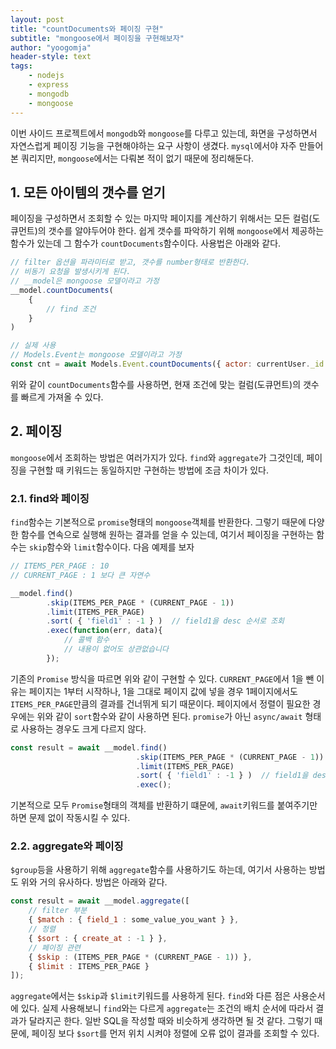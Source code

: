 ```yaml
---
layout: post
title: "countDocuments와 페이징 구현"
subtitle: "mongoose에서 페이징을 구현해보자"
author: "yoogomja"
header-style: text
tags:
    - nodejs
    - express
    - mongodb
    - mongoose
---
```


이번 사이드 프로젝트에서 `mongodb`와 `mongoose`를 다루고 있는데, 화면을 구성하면서 자연스럽게 페이징 기능을 구현해야하는 요구 사항이 생겼다. 
`mysql`에서야 자주 만들어본 쿼리지만, `mongoose`에서는 다뤄본 적이 없기 때문에 정리해둔다. 

## 1. 모든 아이템의 갯수를 얻기

페이징을 구성하면서 조회할 수 있는 마지막 페이지를 계산하기 위해서는 모든 컬럼(도큐먼트)의 갯수를 알야두어야 한다. 쉽게 갯수를 파악하기 위해 `mongoose`에서 제공하는 함수가 있는데 그 함수가 `countDocuments`함수이다. 사용법은 아래와 같다.

```javascript
// filter 옵션을 파라미터로 받고, 갯수를 number형태로 반환한다. 
// 비동기 요청을 발생시키게 된다. 
// __model은 mongoose 모델이라고 가정
__model.countDocuments(
    {
        // find 조건 
    }
)

// 실제 사용
// Models.Event는 mongoose 모델이라고 가정 
const cnt = await Models.Event.countDocuments({ actor: currentUser._id });

```

위와 같이 `countDocuments`함수를 사용하면, 현재 조건에 맞는 컬럼(도큐먼트)의 갯수를 빠르게 가져올 수 있다.

## 2. 페이징 

`mongoose`에서 조회하는 방법은 여러가지가 있다. `find`와 `aggregate`가 그것인데, 페이징을 구현할 때 키워드는 동일하지만 구현하는 방법에 조금 차이가 있다. 

### 2.1. find와 페이징 

`find`함수는 기본적으로 `promise`형태의 `mongoose`객체를 반환한다. 그렇기 때문에 다양한 함수를 연속으로 실행해 원하는 결과를 얻을 수 있는데, 여기서 페이징을 구현하는 함수는 `skip`함수와 `limit`함수이다. 다음 예제를 보자

```javascript
// ITEMS_PER_PAGE : 10
// CURRENT_PAGE : 1 보다 큰 자연수

__model.find()
        .skip(ITEMS_PER_PAGE * (CURRENT_PAGE - 1))
        .limit(ITEMS_PER_PAGE)
        .sort( { 'field1' : -1 } )  // field1을 desc 순서로 조회
        .exec(function(err, data){  
            // 콜백 함수 
            // 내용이 없어도 상관없습니다
        });
```

기존의 `Promise` 방식을 따르면 위와 같이 구현할 수 있다. `CURRENT_PAGE`에서 1을 뺀 이유는 페이지는 1부터 시작하나, 1을 그대로 페이지 값에 넣을 경우 1페이지에서도 `ITEMS_PER_PAGE`만큼의 결과를 건너뛰게 되기 때문이다. 페이지에서 정렬이 필요한 경우에는 위와 같이 `sort`함수와 같이 사용하면 된다. `promise`가 아닌 `async/await` 형태로 사용하는 경우도 크게 다르지 않다.

```javascript
const result = await __model.find()
                            .skip(ITEMS_PER_PAGE * (CURRENT_PAGE - 1))
                            .limit(ITEMS_PER_PAGE)
                            .sort( { 'field1' : -1 } )  // field1을 desc 순서로 조회
                            .exec();

```

기본적으로 모두 `Promise`형태의 객체를 반환하기 떄문에, `await`키워드를 붙여주기만 하면 문제 없이 작동시킬 수 있다. 


### 2.2. aggregate와 페이징 

`$group`등을 사용하기 위해 `aggregate`함수를 사용하기도 하는데, 여기서 사용하는 방법도 위와 거의 유사하다. 방법은 아래와 같다.

```javascript
const result = await __model.aggregate([
    // filter 부분
    { $match : { field_1 : some_value_you_want } },
    // 정렬
    { $sort : { create_at : -1 } },
    // 페이징 관련 
    { $skip : (ITEMS_PER_PAGE * (CURRENT_PAGE - 1)) },
    { $limit : ITEMS_PER_PAGE }
]);

```

`aggregate`에서는 `$skip`과 `$limit`키워드를 사용하게 된다. `find`와 다른 점은 사용순서에 있다. 실제 사용해보니 `find`와는 다르게 `aggregate`는 조건의 배치 순서에 따라서 결과가 달라지곤 한다. 일반 SQL을 작성할 때와 비슷하게 생각하면 될 것 같다. 그렇기 때문에, 페이징 보다 `$sort`를 먼저 위치 시켜야 정렬에 오류 없이 결과를 조회할 수 있다. 